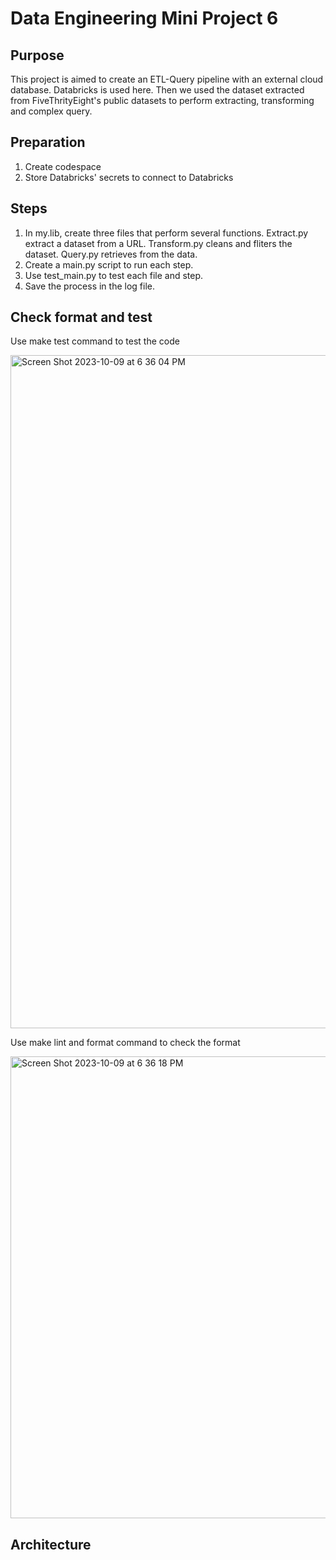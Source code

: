 # Data Engineering Mini Project 6

## Purpose
This project is aimed to create an ETL-Query pipeline with an external cloud database. Databricks is used here. Then we used the dataset extracted from FiveThrityEight's public datasets to perform extracting, transforming and complex query. 

## Preparation
1. Create codespace
2. Store Databricks' secrets to connect to Databricks

## Steps
1. In my.lib, create three files that perform several functions. Extract.py extract a dataset from a URL. Transform.py cleans and fliters the dataset. Query.py retrieves from the data.
2. Create a main.py script to run each step.
3. Use test_main.py to test each file and step.
4. Save the process in the log file.

## Check format and test
Use make test command to test the code

<img width="1077" alt="Screen Shot 2023-10-09 at 6 36 04 PM" src="https://github.com/nogibjj/KatherineT.DE.Mini-Project-6/assets/143833511/c5c9db82-9cd3-4c15-8b80-eef743fa6f2a">


Use make lint and format command to check the format

<img width="739" alt="Screen Shot 2023-10-09 at 6 36 18 PM" src="https://github.com/nogibjj/KatherineT.DE.Mini-Project-6/assets/143833511/f6e8dabf-29b2-4b17-aaca-4e8243e1af0d">

## Architecture






